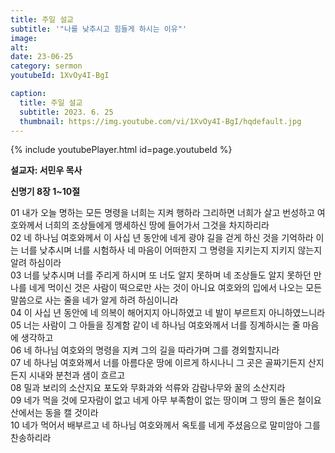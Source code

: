 ```yaml
---
title: 주일 설교
subtitle: '"나를 낮추시고 힘들게 하시는 이유"'
image: 
alt:
date: 23-06-25
category: sermon
youtubeId: 1XvOy4I-BgI

caption:
  title: 주일 설교
  subtitle: 2023. 6. 25
  thumbnail: https://img.youtube.com/vi/1XvOy4I-BgI/hqdefault.jpg
---
```

{% include youtubePlayer.html id=page.youtubeId %}

**설교자: 서민우 목사**

**신명기 8장 1~10절**
<div class="bible-text overflow-auto">
01 내가 오늘 명하는 모든 명령을 너희는 지켜 행하라 그리하면 너희가 살고 번성하고 여호와께서 너희의 조상들에게 맹세하신 땅에 들어가서 그것을 차지하리라<br>
02 네 하나님 여호와께서 이 사십 년 동안에 네게 광야 길을 걷게 하신 것을 기억하라 이는 너를 낮추시며 너를 시험하사 네 마음이 어떠한지 그 명령을 지키는지 지키지 않는지 알려 하심이라<br>
03 너를 낮추시며 너를 주리게 하시며 또 너도 알지 못하며 네 조상들도 알지 못하던 만나를 네게 먹이신 것은 사람이 떡으로만 사는 것이 아니요 여호와의 입에서 나오는 모든 말씀으로 사는 줄을 네가 알게 하려 하심이니라<br>
04 이 사십 년 동안에 네 의복이 해어지지 아니하였고 네 발이 부르트지 아니하였느니라<br>
05 너는 사람이 그 아들을 징계함 같이 네 하나님 여호와께서 너를 징계하시는 줄 마음에 생각하고<br>
06 네 하나님 여호와의 명령을 지켜 그의 길을 따라가며 그를 경외할지니라<br>
07 네 하나님 여호와께서 너를 아름다운 땅에 이르게 하시나니 그 곳은 골짜기든지 산지든지 시내와 분천과 샘이 흐르고<br>
08 밀과 보리의 소산지요 포도와 무화과와 석류와 감람나무와 꿀의 소산지라<br>
09 네가 먹을 것에 모자람이 없고 네게 아무 부족함이 없는 땅이며 그 땅의 돌은 철이요 산에서는 동을 캘 것이라<br>
10 네가 먹어서 배부르고 네 하나님 여호와께서 옥토를 네게 주셨음으로 말미암아 그를 찬송하리라<br>
</div>
